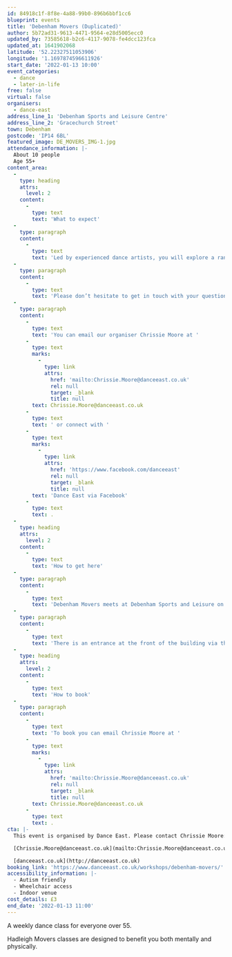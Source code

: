 ```yaml
---
id: 84918c1f-8f8e-4a88-99b0-896b6bbf1cc6
blueprint: events
title: 'Debenham Movers (Duplicated)'
author: 5b72ad31-9613-4471-9564-e28d5005ecc0
updated_by: 73585618-b2c6-4117-9078-fe4dcc123fca
updated_at: 1641902068
latitude: '52.22327511053906'
longitude: '1.1697874596611926'
start_date: '2022-01-13 10:00'
event_categories:
  - dance
  - later-in-life
free: false
virtual: false
organisers:
  - dance-east
address_line_1: 'Debenham Sports and Leisure Centre'
address_line_2: 'Gracechurch Street'
town: Debenham
postcode: 'IP14 6BL'
featured_image: DE_MOVERS_IMG-1.jpg
attendance_information: |-
  About 10 people
  Age 55+
content_area:
  -
    type: heading
    attrs:
      level: 2
    content:
      -
        type: text
        text: 'What to expect'
  -
    type: paragraph
    content:
      -
        type: text
        text: 'Led by experienced dance artists, you will explore a range of taught and improvisational exercises to get your body moving, have a chance to socialise, and – most importantly – have fun!'
  -
    type: paragraph
    content:
      -
        type: text
        text: 'Please don’t hesitate to get in touch with your questions or concerns.'
  -
    type: paragraph
    content:
      -
        type: text
        text: 'You can email our organiser Chrissie Moore at '
      -
        type: text
        marks:
          -
            type: link
            attrs:
              href: 'mailto:Chrissie.Moore@danceeast.co.uk'
              rel: null
              target: _blank
              title: null
        text: Chrissie.Moore@danceeast.co.uk
      -
        type: text
        text: ' or connect with '
      -
        type: text
        marks:
          -
            type: link
            attrs:
              href: 'https://www.facebook.com/danceeast'
              rel: null
              target: _blank
              title: null
        text: 'Dance East via Facebook'
      -
        type: text
        text: .
  -
    type: heading
    attrs:
      level: 2
    content:
      -
        type: text
        text: 'How to get here'
  -
    type: paragraph
    content:
      -
        type: text
        text: 'Debenham Movers meets at Debenham Sports and Leisure on Gracechurch Street in Debenham, IP14 6BL.'
  -
    type: paragraph
    content:
      -
        type: text
        text: 'There is an entrance at the front of the building via the carpark, this entrance uses sliding doors for those that have accessibility needs. '
  -
    type: heading
    attrs:
      level: 2
    content:
      -
        type: text
        text: 'How to book'
  -
    type: paragraph
    content:
      -
        type: text
        text: 'To book you can email Chrissie Moore at '
      -
        type: text
        marks:
          -
            type: link
            attrs:
              href: 'mailto:Chrissie.Moore@danceeast.co.uk'
              rel: null
              target: _blank
              title: null
        text: Chrissie.Moore@danceeast.co.uk
      -
        type: text
        text: .
cta: |-
  This event is organised by Dance East. Please contact Chrissie Moore:

  [Chrissie.Moore@danceeast.co.uk](mailto:Chrissie.Moore@danceeast.co.uk)

  [danceeast.co.uk](http://danceeast.co.uk)
booking_link: 'https://www.danceeast.co.uk/workshops/debenham-movers/'
accessibility_information: |-
  - Autism friendly
  - Wheelchair access
  - Indoor venue
cost_details: £3
end_date: '2022-01-13 11:00'
---
```

A weekly dance class for everyone over 55.

Hadleigh Movers classes are designed to benefit you both mentally and physically.